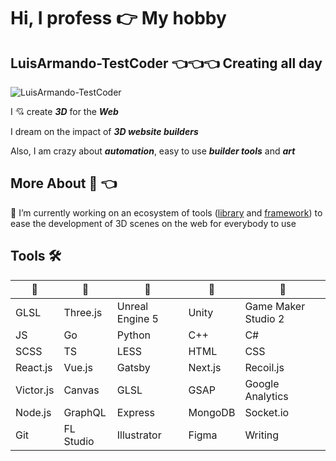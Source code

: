 # Hi, I profess 👉 My hobby
## LuisArmando-TestCoder 👈👈👈 Creating all day
![LuisArmando-TestCoder](https://luisarmando-testcoder.github.io/keeper/sprites/Screenshot_9.png)

I 💘 create ***3D*** for the ***Web***

I dream on the impact of ***3D website builders***

Also, I am crazy about ***automation***, easy to use ***builder tools*** and ***art***

## More About 🧔 👈

🔭 I’m currently working on an ecosystem of tools ([library](https://www.npmjs.com/package/scene-preset) and [framework](https://github.com/LuisArmando-TestCoder/three-nextjs)) to ease the development of 3D scenes on the web for everybody to use

## Tools 🛠
| 🍓 | 🍍 | 🍉 | 🍊 | 🥝 |
|---|---|---|---|---|
| GLSL | Three.js | Unreal Engine 5 | Unity | Game Maker Studio 2 |
| JS | Go | Python | C++ | C# |
| SCSS | TS | LESS | HTML | CSS |
| React.js | Vue.js | Gatsby | Next.js | Recoil.js |
| Victor.js | Canvas | GLSL | GSAP | Google Analytics |
| Node.js | GraphQL | Express | MongoDB | Socket.io |
| Git | FL Studio | Illustrator | Figma | Writing |
